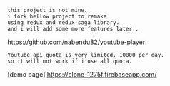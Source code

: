 ```
this project is not mine. 
i fork bellow project to remake
using redux and redux-saga library.
and i will add some more features later..
```
https://github.com/nabendu82/youtube-player
 
```
Youtube api quota is very limited. 10000 per day.
so it will not work if i use all quota.
```

[demo page]
https://clone-1275f.firebaseapp.com/
